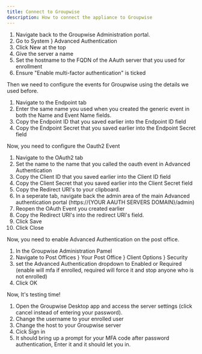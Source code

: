 ```yaml
---
title: Connect to Groupwise
description: How to connect the appliance to Groupwise
---
```


1. Navigate back to the Groupwise Administration portal.
2. Go to System } Advanced Authentication
3. Click New at the top
4. Give the server a name
5. Set the hostname to the FQDN of the AAuth server that you used for enrollment
6. Ensure "Enable multi-factor authentication" is ticked

Then we need to configure the events for Groupwise using the details we used before.

1. Navigate to the Endpoint tab
2. Enter the same name you used when you created the generic event in both the Name and Event Name fields.
3. Copy the Endpoint ID that you saved earlier into the Endpoint ID field
4. Copy the Endpoint Secret that you saved earlier into the Endpoint Secret field

Now, you need to configure the Oauth2 Event

1. Navigate to the OAuth2 tab
2. Set the name to the name that you called the oauth event in Advanced Authentication
3. Copy the Client ID that you saved earlier into the Client ID field
4. Copy the Client Secret that you saved earlier into the Client Secret field
5. Copy the Redirect URI's to your clipboard.
6. In a seperate tab, navigate back the admin area of the main Advanced authentication portal (https://{YOUR AAUTH SERVERS DOMAIN}/admin)
7. Reopen the OAuth Event you created earlier
8. Copy the Redirect URI's into the redirect URI's field.
9. Click Save
10. Click Close

Now, you need to enable Advanced Authentication on the post office.
1. In the Groupwise Administration Pamel
2. Navigate to Post Offices } Your Post Office } Client Options } Security
3. set the Advanced Authentication dropdown to Enabled or Required (enable will mfa if enrolled, required will force it and stop anyone who is not enrolled)
4. Click OK

Now, It's testing time!
1. Open the Groupwise Desktop app and access the server settings (click cancel instead of entering your password).
2. Change the username to your enrolled user
3. Change the host to your Groupwise server
4. Cick Sign in
5. It should bring up a prompt for your MFA code after password authentication, Enter it and it should let you in.
